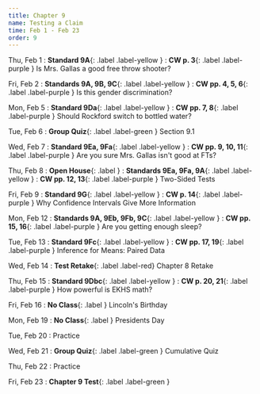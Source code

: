 ```yaml
---
title: Chapter 9
name: Testing a Claim
time: Feb 1 - Feb 23
order: 9
---
```


<!-- : **Standard 2.1**{: .label .label-yellow }
: **CW pp. 3, 4**{: .label .label-purple }
: **Group Quiz**{: .label .label-green } Section 2.1
: **Test Retake**{: .label .label-red} Chapter 4 Retake
: **No School**{: .label } Staff PD Day
: Practice
: **Chapter 2 Test**{: .label .label-green }
: **Chapter 2 Retake on Wed, 10/18**{: .label .label-red } -->


Thu, Feb 1
: **Standard 9A**{: .label .label-yellow }
: **CW p. 3**{: .label .label-purple } Is Mrs. Gallas a good free throw shooter?

Fri, Feb 2
: **Standards 9A, 9B, 9C**{: .label .label-yellow }
: **CW pp. 4, 5, 6**{: .label .label-purple } Is this gender discrimination?


Mon, Feb 5
: **Standard 9Da**{: .label .label-yellow }
: **CW pp. 7, 8**{: .label .label-purple } Should Rockford switch to bottled water?

Tue, Feb 6
: **Group Quiz**{: .label .label-green } Section 9.1

Wed, Feb 7
: **Standard 9Ea, 9Fa**{: .label .label-yellow }
: **CW pp. 9, 10, 11**{: .label .label-purple } Are you sure Mrs. Gallas isn't good at FTs?

Thu, Feb 8
: **Open House**{: .label }
: **Standards 9Ea, 9Fa, 9A**{: .label .label-yellow }
: **CW pp. 12, 13**{: .label .label-purple } Two-Sided Tests


Fri, Feb 9
: **Standard 9G**{: .label .label-yellow }
: **CW p. 14**{: .label .label-purple } Why Confidence Intervals Give More Information


Mon, Feb 12
: **Standards 9A, 9Eb, 9Fb, 9C**{: .label .label-yellow }
: **CW pp. 15, 16**{: .label .label-purple } Are you getting enough sleep?


Tue, Feb 13
: **Standard 9Fc**{: .label .label-yellow }
: **CW pp. 17, 19**{: .label .label-purple } Inference for Means: Paired Data


Wed, Feb 14
: **Test Retake**{: .label .label-red} Chapter 8 Retake


Thu, Feb 15
: **Standard 9Dbc**{: .label .label-yellow }
: **CW p. 20, 21**{: .label .label-purple } How powerful is EKHS math?


Fri, Feb 16
: **No Class**{: .label } Lincoln's Birthday

Mon, Feb 19
: **No Class**{: .label } Presidents Day

Tue, Feb 20
: Practice

Wed, Feb 21
: **Group Quiz**{: .label .label-green } Cumulative Quiz

Thu, Feb 22
: Practice

Fri, Feb 23
: **Chapter 9 Test**{: .label .label-green }

<!--
Mon, Feb 26


Tue, Feb 27


Wed, Feb 28


Thu, Feb 29


Fri, Mar 1


Mon, Mar 4


Tue, Mar 5


Wed, Mar 6


Thu, Mar 7


Fri, Mar 8


Mon, Mar 11


Tue, Mar 12


Wed, Mar 13



Thu, Mar 14


Fri, Mar 15


Mon, Mar 18


Tue, Mar 19
: **Fire Drill**{: .label }


Wed, Mar 20


Thu, Mar 21


Fri, Mar 22


Mon, Mar 25


Tue, Mar 26


Wed, Mar 27


Thu, Mar 28


Fri, Mar 29


Mon, Apr 1
: **No Class**{: .label } Spring Break

Tue, Apr 2
: **No Class**{: .label } Spring Break

Wed, Apr 3
: **No Class**{: .label } Spring Break

Thu, Apr 4
: **No Class**{: .label } Spring Break

Fri, Apr 5
: **No Class**{: .label } Spring Break

Mon, Apr 8


Tue, Apr 9


Wed, Apr 10


Thu, Apr 11


Fri, Apr 12


Mon, Apr 15


Tue, Apr 16


Wed, Apr 17


Thu, Apr 18


Fri, Apr 19


Mon, Apr 22


Tue, Apr 23


Wed, Apr 24


Thu, Apr 25


Fri, Apr 26


Mon, Apr 29


Tue, Apr 30


Wed, May 1


Thu, May 2


Fri, May 3


Mon, May 6


Tue, May 7


Wed, May 8


Thu, May 9


Fri, May 10


Mon, May 13


Tue, May 14


Wed, May 15


Thu, May 16


Fri, May 17
: **No Class**{: .label } Malcolm X's Birthday


Mon, May 20


Tue, May 21


Wed, May 22


Thu, May 23


Fri, May 24


Mon, May 27
: **No Class**{: .label } Memorial Day


Tue, May 28


Wed, May 29
: **Finals: P1, P2**{: .label }

Thu, May 30
: **Finals: P3, P4**{: .label }

Fri, May 31
: **Finals: P5, P6**{: .label }

Mon, Jun 3
: **Minimum Day**{: .label}

Tue, Jun 4
: **Minimum Day**{: .label} Last Day of School! -->